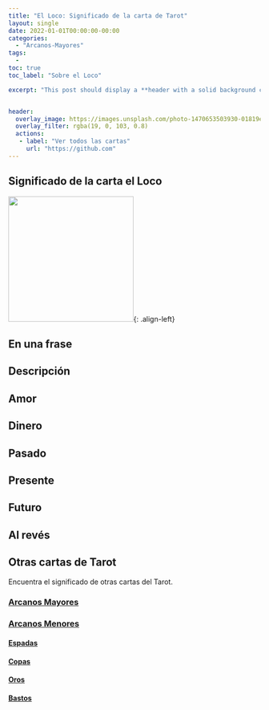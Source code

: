 ```yaml
---
title: "El Loco: Significado de la carta de Tarot"
layout: single
date: 2022-01-01T00:00:00-00:00
categories:
  - "Arcanos-Mayores"
tags:
  -
toc: true
toc_label: "Sobre el Loco"

excerpt: "This post should display a **header with a solid background color**, if the theme supports it."


header:
  overlay_image: https://images.unsplash.com/photo-1470653503930-01819ee7ec83?ixlib=rb-1.2.1&ixid=MnwxMjA3fDB8MHxwaG90by1wYWdlfHx8fGVufDB8fHx8&auto=format&fit=crop&w=870&q=80
  overlay_filter: rgba(19, 0, 103, 0.8)
  actions:
   - label: "Ver todos las cartas"
     url: "https://github.com"
---
```


## Significado de la carta el Loco

<img src="https://algzb.github.io/tarot/img/deck/m00.jpg" width="250">{: .align-left}



## En una frase

## Descripción

## Amor

## Dinero

## Pasado

## Presente

## Futuro

## Al revés

## Otras cartas de Tarot

Encuentra el significado de otras cartas del Tarot.

### [Arcanos Mayores](/categories/#arcanos-mayores)
### [Arcanos Menores](/categories/#arcanos-menores)
#### [Espadas](/categories/#espadas)
#### [Copas ](/categories/#copas)
#### [Oros](/categories/#oros)
#### [Bastos](/categories/#bastos)
